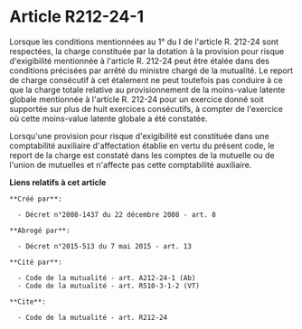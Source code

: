 # Article R212-24-1

Lorsque les conditions mentionnées au 1° du I de l'article R. 212-24 sont respectées, la charge constituée par la dotation à
la provision pour risque d'exigibilité mentionnée à l'article R. 212-24 peut être étalée dans des conditions précisées par
arrêté du ministre chargé de la mutualité. Le report de charge consécutif à cet étalement ne peut toutefois pas conduire à ce
que la charge totale relative au provisionnement de la moins-value latente globale mentionnée à l'article R. 212-24 pour un
exercice donné soit supportée sur plus de huit exercices consécutifs, à compter de l'exercice où cette moins-value latente
globale a été constatée. 

Lorsqu'une provision pour risque d'exigibilité est constituée dans une comptabilité auxiliaire d'affectation établie en vertu
du présent code, le report de la charge est constaté dans les comptes de la mutuelle ou de l'union de mutuelles et n'affecte
pas cette comptabilité auxiliaire.

**Liens relatifs à cet article**

	**Créé par**:

	  - Décret n°2008-1437 du 22 décembre 2008 - art. 8

	**Abrogé par**:

	  - Décret n°2015-513 du 7 mai 2015 - art. 13

	**Cité par**:

	  - Code de la mutualité - art. A212-24-1 (Ab)
	  - Code de la mutualité - art. R510-3-1-2 (VT)

	**Cite**:

	  - Code de la mutualité - art. R212-24
